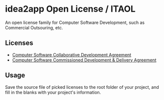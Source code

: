 # idea2app Open License / ITAOL

An open license family for Computer Software Development, such as Commercial Outsouring, etc.

## Licenses

- [Computer Software Collaborative Development Agreement](./source/Development-License-zh-CN.md)
- [Computer Software Commissioned Development & Delivery Agreement](./source/Delivery-License-zh-CN.md)

## Usage

Save the source file of picked licenses to the root folder of your project, and fill in the blanks with your project's information.
